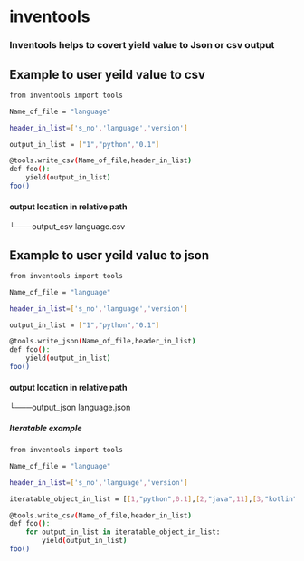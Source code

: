 # inventools

### Inventools helps to covert yield value to Json or csv output


## Example to user yeild value to csv

```sh
from inventools import tools

Name_of_file = "language"

header_in_list=['s_no','language','version']

output_in_list = ["1","python","0.1"]

@tools.write_csv(Name_of_file,header_in_list)
def foo():
    yield(output_in_list)
foo()
```
#### output location in relative path 

└───output_csv
        language.csv


## Example to user yeild value to json

```sh
from inventools import tools

Name_of_file = "language"

header_in_list=['s_no','language','version']

output_in_list = ["1","python","0.1"]

@tools.write_json(Name_of_file,header_in_list)
def foo():
    yield(output_in_list)
foo()
```

#### output location in relative path 
└───output_json
        language.json


#####  Iteratable example 


```sh
from inventools import tools

Name_of_file = "language"

header_in_list=['s_no','language','version']

iteratable_object_in_list = [[1,"python",0.1],[2,"java",11],[3,"kotlin",2],[4,"golang",2]]

@tools.write_csv(Name_of_file,header_in_list)
def foo():
    for output_in_list in iteratable_object_in_list:
        yield(output_in_list)
foo()
```